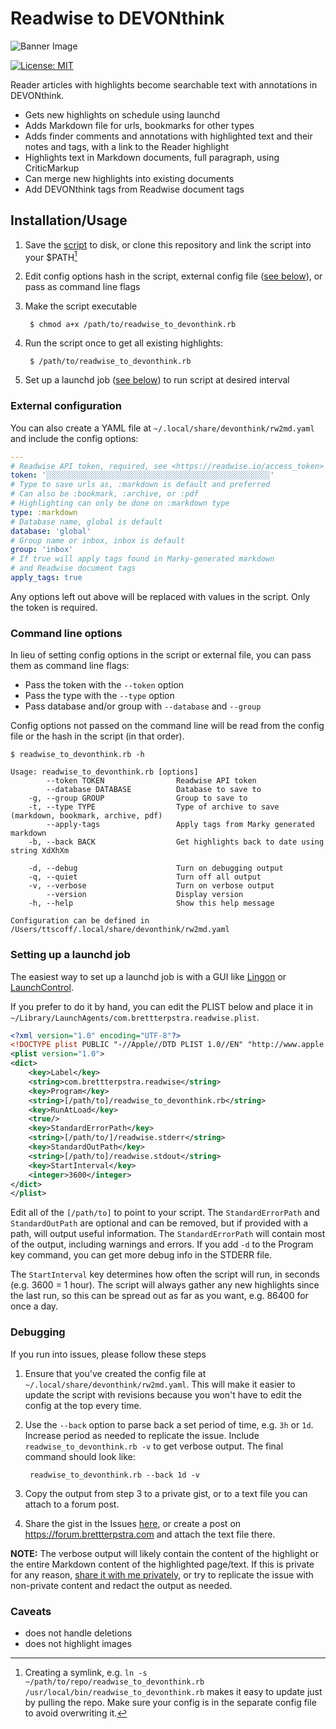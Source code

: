 # Readwise to DEVONthink

![Banner Image][banner]

[banner]: https://cdn3.brettterpstra.com/uploads/2025/02/readwise_devonthink-rb.avif

[![License: MIT][mitshield]][mit]

[mitshield]: https://img.shields.io/badge/License-MIT-yellow.svg
[mit]: https://opensource.org/licenses/MIT

Reader articles with highlights become searchable text with
annotations in DEVONthink.

- Gets new highlights on schedule using launchd
- Adds Markdown file for urls, bookmarks for other types
- Adds finder comments and annotations with highlighted text and their notes and tags, with a link to the Reader highlight
- Highlights text in Markdown documents, full paragraph, using CriticMarkup
- Can merge new highlights into existing documents
- Add DEVONthink tags from Readwise document tags

## Installation/Usage

1. Save the [script][raw] to disk, or clone this repository and link the script into your $PATH[^link]
2. Edit config options hash in the script, external config file ([see below](#external-configuration)), or pass as command line flags
3. Make the script executable

        $ chmod a+x /path/to/readwise_to_devonthink.rb

4. Run the script once to get all existing highlights:

        $ /path/to/readwise_to_devonthink.rb

5. Set up a launchd job ([see below](#setting-up-a-launchd-job)) to run script at desired interval

[raw]: https://raw.githubusercontent.com/ttscoff/readwise_to_devonthink/refs/heads/main/readwise_to_devonthink.rb

[^link]: Creating a symlink, e.g. `ln -s ~/path/to/repo/readwise_to_devonthink.rb /usr/local/bin/readwise_to_devonthink.rb` makes it easy to update just by pulling the repo. Make sure your config is in the separate config file to avoid overwriting it.

### External configuration

You can also create a YAML file at `~/.local/share/devonthink/rw2md.yaml` and include the config options:

```yaml
---
# Readwise API token, required, see <https://readwise.io/access_token>
token: '░░░░░░░░░░░░░░░░░░░░░░░░░░░░░░░░░░░░░░░░░░░░░░░░░░'
# Type to save urls as, :markdown is default and preferred
# Can also be :bookmark, :archive, or :pdf
# Highlighting can only be done on :markdown type
type: :markdown
# Database name, global is default
database: 'global'
# Group name or inbox, inbox is default
group: 'inbox'
# If true will apply tags found in Marky-generated markdown
# and Readwise document tags
apply_tags: true
```

Any options left out above will be replaced with values in
the script. Only the token is required.

### Command line options

In lieu of setting config options in the script or external
file, you can pass them as command line flags:

- Pass the token with the `--token` option
- Pass the type with the `--type` option
- Pass database and/or group with `--database` and `--group`

Config options not passed on the command line will be read
from the config file or the hash in the script (in that
order).

```console
$ readwise_to_devonthink.rb -h

Usage: readwise_to_devonthink.rb [options]
        --token TOKEN                Readwise API token
        --database DATABASE          Database to save to
    -g, --group GROUP                Group to save to
    -t, --type TYPE                  Type of archive to save (markdown, bookmark, archive, pdf)
        --apply-tags                 Apply tags from Marky generated markdown
    -b, --back BACK                  Get highlights back to date using string XdXhXm

    -d, --debug                      Turn on debugging output
    -q, --quiet                      Turn off all output
    -v, --verbose                    Turn on verbose output
        --version                    Display version
    -h, --help                       Show this help message

Configuration can be defined in /Users/ttscoff/.local/share/devonthink/rw2md.yaml
```

### Setting up a launchd job

The easiest way to set up a launchd job is with a GUI like [Lingon][peterborgapps] or [LaunchControl][soma-zone].

If you prefer to do it by hand, you can edit the PLIST below and place it in `~/Library/LaunchAgents/com.brettterpstra.readwise.plist`.

```xml
<?xml version="1.0" encoding="UTF-8"?>
<!DOCTYPE plist PUBLIC "-//Apple//DTD PLIST 1.0//EN" "http://www.apple.com/DTDs/PropertyList-1.0.dtd">
<plist version="1.0">
<dict>
	<key>Label</key>
	<string>com.brettterpstra.readwise</string>
	<key>Program</key>
	<string>[/path/to]/readwise_to_devonthink.rb</string>
	<key>RunAtLoad</key>
	<true/>
	<key>StandardErrorPath</key>
	<string>[/path/to/]/readwise.stderr</string>
	<key>StandardOutPath</key>
	<string>[/path/to]/readwise.stdout</string>
	<key>StartInterval</key>
	<integer>3600</integer>
</dict>
</plist>
```

Edit all of the `[/path/to]` to point to your script. The
`StandardErrorPath` and `StandardOutPath` are optional and can
be removed, but if provided with a path, will output useful
information. The `StandardErrorPath` will contain most of the
output, including warnings and errors. If you add `-d` to
the Program key command, you can get more debug info in the
STDERR file.

The `StartInterval` key determines how often the script will
run, in seconds (e.g. 3600 = 1 hour). The script will always
gather any new highlights since the last run, so this can be
spread out as far as you want, e.g. 86400 for once a day.

[peterborgapps]: https://www.peterborgapps.com/lingon/
[soma-zone]: https://www.soma-zone.com/LaunchControl/

### Debugging

If you run into issues, please follow these steps

1. Ensure that you've created the config file at `~/.local/share/devonthink/rw2md.yaml`. This will make it easier to update the script with revisions because you won't have to edit the config at the top every time.
2. Use the `--back` option to parse back a set period of time, e.g. `3h` or `1d`. Increase period as needed to replicate the issue. Include `readwise_to_devonthink.rb -v` to get verbose output. The final command should look like:

        readwise_to_devonthink.rb --back 1d -v

3. Copy the output from step 3 to a private gist, or to a text file you can attach to a forum post.
4. Share the gist in the Issues [here](https://github.com/ttscoff/readwise_to_devonthink/issues), or create a post on <https://forum.brettterpstra.com> and attach the text file there.

**NOTE:** The verbose output will likely contain the content of the highlight or the entire Markdown content of the highlighted page/text. If this is private for any reason, [share it with me privately](https://brettterpstra.com/contact/), or try to replicate the issue with non-private content and redact the output as needed.

### Caveats

- does not handle deletions
- does not highlight images


